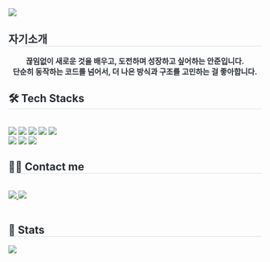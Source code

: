 <div align= "left"> 
    <img src="https://capsule-render.vercel.app/api?type=waving&color=0:6DB33F,100:007396&height=220&text=Welcome%20to%20Joon's%20GitHub!&fontAlign=50&fontAlignY=40&fontSize=35&fontColor=ffffff&animation=fadeIn" />
    <h2 style="border-bottom: 1px solid #d8dee4; color: #282d33;"> 자기소개 </h2>  
    <div style="font-weight: 700; font-size: 15px; text-align: center; color: #282d33;"> 끊임없이 새로운 것을 배우고, 도전하며 성장하고 싶어하는 안준입니다. <br>
단순히 동작하는 코드를 넘어서, 더 나은 방식과 구조를 고민하는 걸 좋아합니다. </div> 
    </div>
    <div align= "left">
    <h2 style="border-bottom: 1px solid #d8dee4; color: #282d33;"> 🛠️ Tech Stacks </h2> <br> 
    <div style="margin: 0 auto; text-align: left;" align= "left"> <img src="https://img.shields.io/badge/C-A8B9CC?style=for-the-badge&logo=C&logoColor=white">
          <img src="https://img.shields.io/badge/Git-F05032?style=for-the-badge&logo=Git&logoColor=white">
          <img src="https://img.shields.io/badge/Java-007396?style=for-the-badge&logo=Java&logoColor=white">
          <img src="https://img.shields.io/badge/MariaDB-003545?style=for-the-badge&logo=MariaDB&logoColor=white">
          <img src="https://img.shields.io/badge/MySQL-4479A1?style=for-the-badge&logo=MySQL&logoColor=white">
          <br/><img src="https://img.shields.io/badge/Spring-6DB33F?style=for-the-badge&logo=Spring&logoColor=white">
          <img src="https://img.shields.io/badge/Spring%20Boot-6DB33F?style=for-the-badge&logo=Spring%20Boot&logoColor=white">
    <img src="https://img.shields.io/badge/Amazon%20AWS-232F3E?style=for-the-badge&logo=Amazon%20AWS&logoColor=white">
          </div>
    </div>
    <div align= "left">
    <h2 style="border-bottom: 1px solid #d8dee4; color: #282d33;"> 🧑‍💻 Contact me </h2> <br> 
    <div align= "left"> <a href=https://velog.io/@balayage/> <img src="https://img.shields.io/badge/Velog-20C997?style=for-the-badge&logo=Velog&logoColor=white&link=https://velog.io/@balayage/posts"> </a>
         <a href=mailto:a.joon0428@gmail.com> <img src="https://img.shields.io/badge/Gmail-EA4335?style=for-the-badge&logo=Gmail&logoColor=white&link=mailto:a.joon0428@gmail.com"> </a>
          </div>  <br> 
    <div align= "left">  </div> 
    </div>
    <div align= "left"> 
    <h2 style="border-bottom: 1px solid #d8dee4; color: #282d33;"> 🏅 Stats </h2> <div align= "left"> 
<img src="https://github-readme-stats.vercel.app/api/top-langs/?username=photojoon97&hide=html,TeX&layout=compact&bg_color=180,000000,&title_color=000000&text_color=000000" />
 </div> 
    </div>
    
